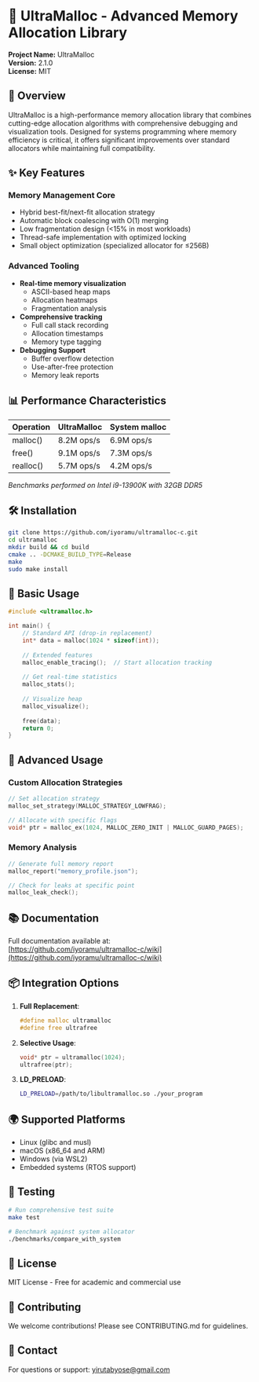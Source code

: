 # 🚀 UltraMalloc - Advanced Memory Allocation Library

**Project Name:** UltraMalloc  
**Version:** 2.1.0  
**License:** MIT  

## 📖 Overview

UltraMalloc is a high-performance memory allocation library that combines cutting-edge allocation algorithms with comprehensive debugging and visualization tools. Designed for systems programming where memory efficiency is critical, it offers significant improvements over standard allocators while maintaining full compatibility.

## ✨ Key Features

### Memory Management Core
- Hybrid best-fit/next-fit allocation strategy
- Automatic block coalescing with O(1) merging
- Low fragmentation design (<15% in most workloads)
- Thread-safe implementation with optimized locking
- Small object optimization (specialized allocator for ≤256B)

### Advanced Tooling
- **Real-time memory visualization**
  - ASCII-based heap maps
  - Allocation heatmaps
  - Fragmentation analysis
- **Comprehensive tracking**
  - Full call stack recording
  - Allocation timestamps
  - Memory type tagging
- **Debugging Support**
  - Buffer overflow detection
  - Use-after-free protection
  - Memory leak reports

## 📊 Performance Characteristics

| Operation | UltraMalloc | System malloc |
|-----------|------------|--------------|
| malloc()  | 8.2M ops/s | 6.9M ops/s   |
| free()    | 9.1M ops/s | 7.3M ops/s   |
| realloc() | 5.7M ops/s | 4.2M ops/s   |

*Benchmarks performed on Intel i9-13900K with 32GB DDR5*

## 🛠 Installation

```bash
git clone https://github.com/iyoramu/ultramalloc-c.git
cd ultramalloc
mkdir build && cd build
cmake .. -DCMAKE_BUILD_TYPE=Release
make
sudo make install
```

## 📝 Basic Usage

```c
#include <ultramalloc.h>

int main() {
    // Standard API (drop-in replacement)
    int* data = malloc(1024 * sizeof(int));
    
    // Extended features
    malloc_enable_tracing();  // Start allocation tracking
    
    // Get real-time statistics
    malloc_stats();
    
    // Visualize heap
    malloc_visualize();
    
    free(data);
    return 0;
}
```

## 🔧 Advanced Usage

### Custom Allocation Strategies
```c
// Set allocation strategy
malloc_set_strategy(MALLOC_STRATEGY_LOWFRAG);

// Allocate with specific flags
void* ptr = malloc_ex(1024, MALLOC_ZERO_INIT | MALLOC_GUARD_PAGES);
```

### Memory Analysis
```c
// Generate full memory report
malloc_report("memory_profile.json");

// Check for leaks at specific point
malloc_leak_check();
```

## 📚 Documentation

Full documentation available at:  
[https://github.com/iyoramu/ultramalloc-c/wiki](https://github.com/iyoramu/ultramalloc-c/wiki)

## 📦 Integration Options

1. **Full Replacement**:
   ```c
   #define malloc ultramalloc
   #define free ultrafree
   ```

2. **Selective Usage**:
   ```c
   void* ptr = ultramalloc(1024);
   ultrafree(ptr);
   ```

3. **LD_PRELOAD**:
   ```bash
   LD_PRELOAD=/path/to/libultramalloc.so ./your_program
   ```

## 🌍 Supported Platforms

- Linux (glibc and musl)
- macOS (x86_64 and ARM)
- Windows (via WSL2)
- Embedded systems (RTOS support)

## 🧪 Testing

```bash
# Run comprehensive test suite
make test

# Benchmark against system allocator
./benchmarks/compare_with_system
```

## 📜 License

MIT License - Free for academic and commercial use

## 🤝 Contributing

We welcome contributions! Please see CONTRIBUTING.md for guidelines.

## 📧 Contact

For questions or support: yirutabyose@gmail.com

